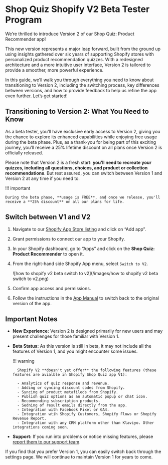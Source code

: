 # Shop Quiz Shopify V2 Beta Tester Program

We’re thrilled to introduce Version 2 of our Shop Quiz: Product Recommender app! 

This new version represents a major leap forward, built from the ground up using insights gathered over six years of supporting Shopify stores with personalized product recommendation quizzes. With a redesigned architecture and a more intuitive user interface, Version 2 is tailored to provide a smoother, more powerful experience.

In this guide, we’ll walk you through everything you need to know about transitioning to Version 2, including the switching process, key differences between versions, and how to provide feedback to help us refine the app even further. Let’s get started!

## Transitioning to Version 2: What You Need to Know

As a beta tester, you'll have exclusive early access to Version 2, giving you the chance to explore its enhanced capabilities while enjoying free usage during the beta phase. Plus, as a thank-you for being part of this exciting journey, you’ll receive a 25% lifetime discount on all plans once Version 2 is officially released.

Please note that Version 2 is a fresh start: **you’ll need to recreate your quizzes, including all questions, choices, and product or collection recommendations**. But rest assured, you can switch between Version 1 and Version 2 at any time if you need to.

!!! important

    During the beta phase, **usage is FREE**, and once we release, you'll receive a **25% discount** on all our plans for life.

## Switch between V1 and V2

1. Navigate to our [Shopify App Store listing](https://apps.shopify.com/product-recommendation-quiz-revenuehunt) and click on “Add app”.
2. Grant permissions to connect our app to your Shopify.
3. In your Shopify dashboard, go to “Apps” and click on the **Shop Quiz: Product Recommender** to open it.
4. From the right-hand side Shopify App menu, select `Switch to V2`. 

    ![how to shopify v2 beta switch to v2](/images/how to shopify v2 beta switch to v2.png)

5. Confirm app access and permissions. 
6. Follow the instructions in the [App Manual](https://docs.revenuehunt.com/reference/app-settings/#switch-to-v1) to switch back to the original version of the app.

## Important Notes

- **New Experience:** Version 2 is designed primarily for new users and may present challenges for those familiar with Version 1.
- **Beta Status:** As this version is still in beta, it may not include all the features of Version 1, and you might encounter some issues.

    !!! warning

        Shopify V2 **doesn't yet offer** the following features (these features are avialble in Shopify Shop Quiz app V1):

        - Analytics of quiz response and revenue.
        - Adding or syncing discount codes from Shopify.
        - Syncing of product metafileds from Shopify.
        - Publish quiz options as an automatic popup or chat icon.
        - Recommending subscription products.
        - Sedning of result emails directly from the app.
        - Integration with Facebook Pixel or GA4.
        - Integration wtih Shopify Customers, Shopify Flows or Shopify Revenue Report.
        - Integration with any CRM platform other than Klaviyo. Other integrations coming soon.

- **Support:** If you run into problems or notice missing features, please [report them to our support team](https://docs.revenuehunt.com/how-to-guides/contact-customer-support/).

If you find that you prefer Version 1, you can easily switch back through the settings page. We will continue to maintain Version 1 for years to come.